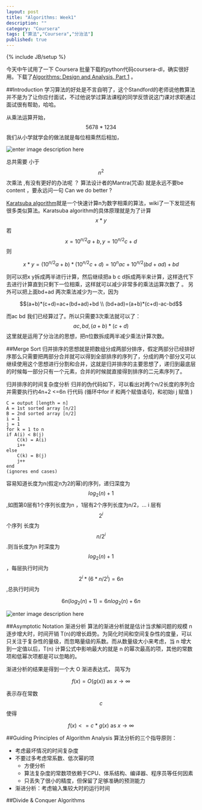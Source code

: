 ```yaml
---
layout: post
title: "Algorithms: Week1"
description: ""
category: "Coursera"
tags: ["算法","Coursera","分治法"]
published: true
---
```

{% include JB/setup %}


今天中午试用了一下 Coursera 批量下载的python代码coursera-dl，确实很好用。下载了[Algorithms: Design and Analysis, Part 1][1] 。



##Introduction
学习算法的好处是不言自明了，这个Standford的老师说他教算法并不是为了让你应付面试，不过他说学过算法课程的同学反馈说这门课对求职通过面试很有帮助，哈哈。

从乘法运算开始，$$5678*1234$$ 我们从小学就学会的做法就是每位相乘然后相加，

![enter image description here][2] 

总共需要 小于 $$n^2$$次乘法 ,有没有更好的办法呢 ？ 算法设计者的Mantra(咒语) 就是永远不要be content ，要永远问一句 Can we do better ?

[Karatsuba algorithm][3]就是一个快速计算n为数字相乘的算法，wiki了一下发现还有很多类似算法。Karatsuba algorithm的具体原理就是为了计算$$x*y $$ 若$$x=10^{n/2}a+b ,y=10^{n/2}c+d$$则 

$$x*y=(10^{n/2}a+b)*(10^{n/2}c+d)=10^{n}ac+10^{n/2}(bd+ad)+bd $$

则可以把x y拆成两半进行计算，然后继续把a b c  d拆成两半来计算，这样迭代下去进行计算直到只剩下一位相乘，这样就可以减少非常多的乘法运算次数了 。 另外可以把上面bd+ad 两次乘法减少为一次，因为 

$$(a+b)*(c+d)=ac+(bd+ad)+bd \\ (bd+ad)=(a+b)*(c+d)-ac-bd$$ 

而ac bd 我们已经算过了。所以只需要3次乘法就可以了：$$ac, bd, (a+b)*(c+d)$$ 
这里就是运用了分治法的思想，把n位数拆成两半减少乘法计算次数。

##Merge Sort
归并排序的思想就是把数组分成两部分排序，假定两部分已经排好序那么只需要把两部分合并就可以得到全部排序的序列了，分成的两个部分又可以继续使用这个思想进行分割和合并，这就是归并排序的主要思想了，递归到最底层的时候每一部分只有一个元素，合并的时候就直接得到排序的二元素序列了。

归并排序的时间复杂度分析 
归并的伪代码如下，可以看出对两个n/2长度的序列合并需要执行约4n+2 <=6n 行代码 (循环中for if 和两个赋值语句，和初始i j 赋值 )

    C = output [length = n]
    A = 1st sorted array [n/2]
    B = 2nd sorted array [n/2]
    i = 1
    j = 1
    for k = 1 to n
	if A(i) < B(j)
		C(k) = A(i)
		i++
	else 
		C(k) = B(j)
		j++
    end
    (ignores end cases)

容易知道长度为n(假定n为2的幂)的序列，递归深度为$$log_2(n)+1$$ ,如图第0层有1个序列长度为n ，1层有2个序列长度为n/2，... i 层有 $$2^i$$个序列 长度为 $$n/2^i$$ .则当长度为n 时深度为  $$log_2(n)+1$$ ，每层执行时间为  $$2^i*(6*n/2^i)=6n$$ ,总执行时间为

$$6n(log_2(n)+1)=6nlog_2(n)+6n$$

![enter image description here][4]



##Asymptotic Notation
渐进分析
算法的渐进分析就是估计当求解问题的规模 n 逐步增大时，时间开销 T(n)的增长趋势。为简化时间和空间复杂性的度量，可以只关注于复杂性的量级，而忽略量级的系数。而从数量级大小来考虑，当 n 增大到一定值以后，T(n) 计算公式中影响最大的就是 n 的幂次最高的项，其他的常数项和低幂次项都是可以忽略的。

渐进分析的结果是得到一个大 O 渐进表达式， 简写为


$$f(x)=O(g(x))\text{ as }x\to\infty $$ 

表示存在常数$$c$$ 使得

$$f(x)<=c* g(x)\text{  as }x\to\infty $$

 
##Guiding Principles of Algorithm Analysis
算法分析的三个指导原则：

 - 考虑最坏情况的时间复杂度
 - 不要过多考虑常系数、低次幂的项
     - 方便分析
     - 算法复杂度的常数项依赖于CPU、体系结构、编译器、程序员等任何因素
     - 只丢失了很小的精度，但保留了足够准确的预测能力
 - 渐进分析：考虑输入集较大时的运行时间



##Divide & Conquer Algorithms



  [1]: https://www.coursera.org/course/algo
  [2]: https://lh4.googleusercontent.com/-JqcjmJVWkLU/U0_h5AFfnYI/AAAAAAAAAqE/OdgL7QqtgEU/s450/G%257B%2524%255D78R1Y3T7HMH%2525U0%25287F5P.jpg
  [3]: http://en.wikipedia.org/wiki/Karatsuba_algorithm
  [4]: https://lh5.googleusercontent.com/-UGNKkRvdrEQ/U0_yI8tQ1yI/AAAAAAAAAqw/fAkapMQcQBE/w624-h324-no/merge.png